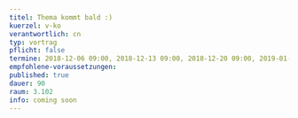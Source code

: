```yaml
---
titel: Thema kommt bald :)
kuerzel: v-ko
verantwortlich: cn
typ: vortrag
pflicht: false
termine: 2018-12-06 09:00, 2018-12-13 09:00, 2018-12-20 09:00, 2019-01-17 09:00, 2019-01-24 09:00, 2019-01-31 09:00
empfohlene-voraussetzungen: 
published: true
dauer: 90
raum: 3.102
info: coming soon
---
```

